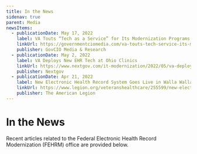 ```yaml
---
title: In the News
sidenav: true
parent: Media
newsItems:
  - publicationDate: May 17, 2022
    label: VA Touts “Tech as a Service” for Its Modernization Programs
    linkUrl: https://governmentciomedia.com/va-touts-tech-service-its-modernization-programs
    publisher: GovCIO Media & Research
  - publicationDate: May 2, 2022
    label: VA Deploys New EHR Tech at Ohio Clinics
    linkUrl: https://www.nextgov.com/it-modernization/2022/05/va-deploys-new-ehr-tech-ohio-clinics/366373/
    publisher: Nextgov
  - publicationDate: Apr 21, 2022
    label: New Electronic Health Record System Goes Live in Walla Walla
    linkUrl: https://www.legion.org/veteranshealthcare/255599/new-electronic-health-record-system-goes-live-walla-walla
    publisher: The American Legion
---
```

# In the News

Recent articles related to the Federal Electronic Health Record Modernization (FEHRM) office are provided below. 
